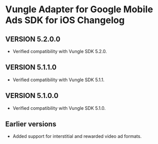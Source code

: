 # Vungle Adapter for Google Mobile Ads SDK for iOS Changelog

## VERSION 5.2.0.0
- Verified compatibility with Vungle SDK 5.2.0.

## VERSION 5.1.1.0
- Verified compatibility with Vungle SDK 5.1.1.

## VERSION 5.1.0.0
- Verified compatibility with Vungle SDK 5.1.0.

## Earlier versions
- Added support for interstitial and rewarded video ad formats.
